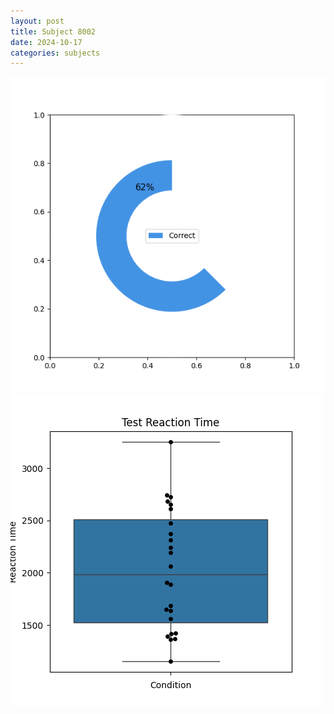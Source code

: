 ```yaml
---
layout: post
title: Subject 8002
date: 2024-10-17
categories: subjects
---
```


![](data/8002/run-16/8002_FN_acc_test.png)
![](data/8002/run-16/8002_FN_rt.png)
